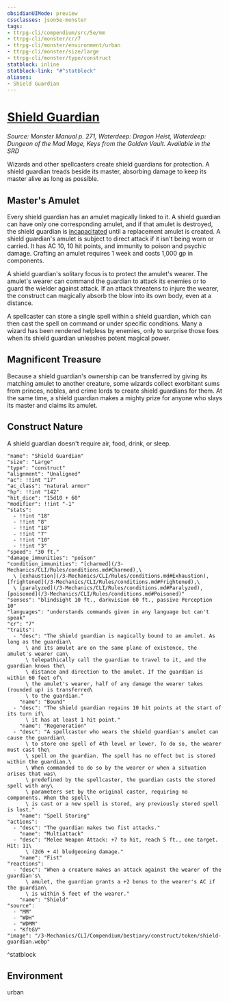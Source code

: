 ```yaml
---
obsidianUIMode: preview
cssclasses: json5e-monster
tags:
- ttrpg-cli/compendium/src/5e/mm
- ttrpg-cli/monster/cr/7
- ttrpg-cli/monster/environment/urban
- ttrpg-cli/monster/size/large
- ttrpg-cli/monster/type/construct
statblock: inline
statblock-link: "#^statblock"
aliases:
- Shield Guardian
---
```

# [Shield Guardian](3-Mechanics\CLI\Compendium\bestiary\construct/shield-guardian.md)
*Source: Monster Manual p. 271, Waterdeep: Dragon Heist, Waterdeep: Dungeon of the Mad Mage, Keys from the Golden Vault. Available in the <span title='Systems Reference Document (5.1)'>SRD</span>*  

Wizards and other spellcasters create shield guardians for protection. A shield guardian treads beside its master, absorbing damage to keep its master alive as long as possible.

## Master's Amulet

Every shield guardian has an amulet magically linked to it. A shield guardian can have only one corresponding amulet, and if that amulet is destroyed, the shield guardian is [incapacitated](/3-Mechanics/CLI/Rules/conditions.md#Incapacitated) until a replacement amulet is created. A shield guardian's amulet is subject to direct attack if it isn't being worn or carried. It has AC 10, 10 hit points, and immunity to poison and psychic damage. Crafting an amulet requires 1 week and costs 1,000 gp in components.

A shield guardian's solitary focus is to protect the amulet's wearer. The amulet's wearer can command the guardian to attack its enemies or to guard the wielder against attack. If an attack threatens to injure the wearer, the construct can magically absorb the blow into its own body, even at a distance.

A spellcaster can store a single spell within a shield guardian, which can then cast the spell on command or under specific conditions. Many a wizard has been rendered helpless by enemies, only to surprise those foes when its shield guardian unleashes potent magical power.

## Magnificent Treasure

Because a shield guardian's ownership can be transferred by giving its matching amulet to another creature, some wizards collect exorbitant sums from princes, nobles, and crime lords to create shield guardians for them. At the same time, a shield guardian makes a mighty prize for anyone who slays its master and claims its amulet.

## Construct Nature

A shield guardian doesn't require air, food, drink, or sleep.

```statblock
"name": "Shield Guardian"
"size": "Large"
"type": "construct"
"alignment": "Unaligned"
"ac": !!int "17"
"ac_class": "natural armor"
"hp": !!int "142"
"hit_dice": "15d10 + 60"
"modifier": !!int "-1"
"stats":
  - !!int "18"
  - !!int "8"
  - !!int "18"
  - !!int "7"
  - !!int "10"
  - !!int "3"
"speed": "30 ft."
"damage_immunities": "poison"
"condition_immunities": "[charmed](/3-Mechanics/CLI/Rules/conditions.md#Charmed),\
  \ [exhaustion](/3-Mechanics/CLI/Rules/conditions.md#Exhaustion), [frightened](/3-Mechanics/CLI/Rules/conditions.md#Frightened),\
  \ [paralyzed](/3-Mechanics/CLI/Rules/conditions.md#Paralyzed), [poisoned](/3-Mechanics/CLI/Rules/conditions.md#Poisoned)"
"senses": "blindsight 10 ft., darkvision 60 ft., passive Perception 10"
"languages": "understands commands given in any language but can't speak"
"cr": "7"
"traits":
  - "desc": "The shield guardian is magically bound to an amulet. As long as the guardian\
      \ and its amulet are on the same plane of existence, the amulet's wearer can\
      \ telepathically call the guardian to travel to it, and the guardian knows the\
      \ distance and direction to the amulet. If the guardian is within 60 feet of\
      \ the amulet's wearer, half of any damage the wearer takes (rounded up) is transferred\
      \ to the guardian."
    "name": "Bound"
  - "desc": "The shield guardian regains 10 hit points at the start of its turn if\
      \ it has at least 1 hit point."
    "name": "Regeneration"
  - "desc": "A spellcaster who wears the shield guardian's amulet can cause the guardian\
      \ to store one spell of 4th level or lower. To do so, the wearer must cast the\
      \ spell on the guardian. The spell has no effect but is stored within the guardian.\
      \ When commanded to do so by the wearer or when a situation arises that was\
      \ predefined by the spellcaster, the guardian casts the stored spell with any\
      \ parameters set by the original caster, requiring no components. When the spell\
      \ is cast or a new spell is stored, any previously stored spell is lost."
    "name": "Spell Storing"
"actions":
  - "desc": "The guardian makes two fist attacks."
    "name": "Multiattack"
  - "desc": "Melee Weapon Attack: +7 to hit, reach 5 ft., one target. Hit: 11\
      \ (2d6 + 4) bludgeoning damage."
    "name": "Fist"
"reactions":
  - "desc": "When a creature makes an attack against the wearer of the guardian's\
      \ amulet, the guardian grants a +2 bonus to the wearer's AC if the guardian\
      \ is within 5 feet of the wearer."
    "name": "Shield"
"source":
  - "MM"
  - "WDH"
  - "WDMM"
  - "KftGV"
"image": "/3-Mechanics/CLI/Compendium/bestiary/construct/token/shield-guardian.webp"
```
^statblock

## Environment

urban